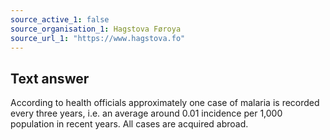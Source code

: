 ```yaml
---
source_active_1: false
source_organisation_1: Hagstova Føroya
source_url_1: "https://www.hagstova.fo"
---
```

## Text answer  
According to health officials approximately one case of malaria is recorded every three years, i.e. an average around 0.01 incidence per 1,000 population in recent years. All cases are acquired abroad.
